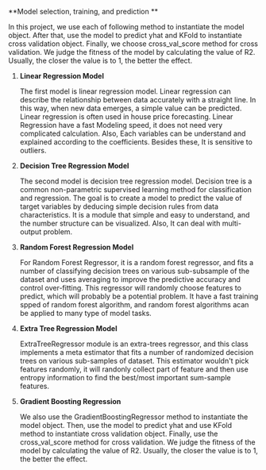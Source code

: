 **Model selection, training, and prediction **

In this project, we use each of following method to instantiate the model object. After that, use the model to predict yhat and KFold to instantiate cross validation object. Finally, we choose cross_val_score method for cross validation. We judge the fitness of the model by calculating the value of R2. Usually, the closer the value is to 1, the better the effect.

1. **Linear Regression Model**

   The first model is linear regression model. Linear regression can describe the relationship between data accurately with a straight line. In this way, when new data emerges, a simple value can be predicted. Linear regression is often used in house price forecasting. Linear Regression have a fast Modeling speed, it does not need very complicated calculation. Also, Each variables can be understand and explained according to the coefficients. Besides these, It is sensitive to outliers.

2. **Decision Tree Regression Model**

   The second model is decision tree regression model. Decision tree is a common non-parametric supervised learning method for classification and regression. The goal is to create a model to predict the value of target variables by deducing simple decision rules from data characteristics. It is a module that simple and easy to understand, and the number structure can be visualized. Also, It can deal with multi-output problem.

3. **Random Forest Regression Model**

   For Random Forest Regressor, it is a random forest regressor, and fits a number of classifying decision trees on various sub-subsample of the dataset and uses averaging to improve the predictive accuracy and control over-fitting. This regressor will randomly choose features to predict, which will probably be a potential problem. It have a fast training spped of random forest algorithm, and random forest algorithms acan be applied to many type of model tasks.

4. **Extra Tree Regression Model**

   ExtraTreeRegressor module is an extra-trees regressor, and this class implements a meta estimator that fits a number of randomized decision trees on various sub-samples of dataset. This estimator wouldn't pick features randomly, it will randonly collect part of feature and then use entropy information to find the best/most important sum-sample features.

5. **Gradient Boosting Regression**

   We also use the GradientBoostingRegressor method to instantiate the model object. Then, use the model to predict yhat and use KFold method to instantiate cross validation object. Finally, use the cross_val_score method for cross validation. We judge the fitness of the model by calculating the value of R2. Usually, the closer the value is to 1, the better the effect.

   